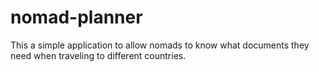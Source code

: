 # nomad-planner
This a simple application to allow nomads to know what documents they need when traveling to different countries.
